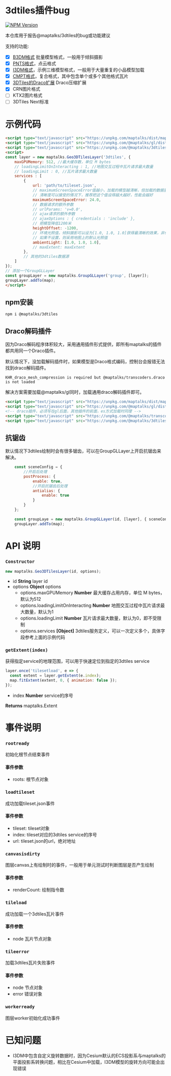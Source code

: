 # 3dtiles插件bug
[![NPM Version](https://img.shields.io/npm/v/@maptalks/3dtiles.svg)](https://github.com/fuzhenn/3dtiles-issues)

本仓库用于报告@maptalks/3dtiles的bug或功能建议

支持的功能:
- [X] [B3DM格式](https://github.com/CesiumGS/3d-tiles/tree/main/specification/TileFormats/Batched3DModel) 批量模型格式，一般用于倾斜摄影
- [X] [PNTS格式](https://github.com/CesiumGS/3d-tiles/tree/main/specification/TileFormats/PointCloud)，点云格式
- [X] [I3DM格式](https://github.com/CesiumGS/3d-tiles/tree/main/specification/TileFormats/Instanced3DModel)，示例三维模型格式，一般用于大量重复的小品模型加载
- [X] [CMPT格式](https://github.com/CesiumGS/3d-tiles/tree/main/specification/TileFormats/Composite)，复合格式，其中包含单个或多个其他格式瓦片
- [X] [3DTiles的Draco扩展](https://github.com/KhronosGroup/glTF/blob/main/extensions/2.0/Khronos/KHR_draco_mesh_compression/README.md) Draco压缩扩展
- [X] CRN图片格式
- [ ] KTX2图片格式
- [ ] 3DTiles Next标准

# 示例代码
```html
<script type="text/javascript" src="https://unpkg.com/maptalks/dist/maptalks.min.js"></script>
<script type="text/javascript" src="https://unpkg.com/@maptalks/gl/dist/maptalksgl.js"></script>
<script type="text/javascript" src="https://unpkg.com/@maptalks/3dtiles/dist/maptalks.3dtiles.js"></script>
<script>
const layer = new maptalks.Geo3DTilesLayer('3dtiles', {        
    maxGPUMemory: 512, //最大缓存数，单位 M bytes
    // loadingLimitOnInteracting : 1, //地图交互过程中瓦片请求最大数量
    // loadingLimit : 0, //瓦片请求最大数量
    services : [
        {
            url: 'path/to/tileset.json',
            // maximumScreenSpaceError值越小，加载的模型越清晰，但加载的数据量会变大
            // 清晰度可以接受的情况下，推荐把这个值设得越大越好，性能会越好
            maximumScreenSpaceError: 24.0,
            // 数据请求的额外参数
            // urlParams: 'v=0.0',
            // ajax请求的额外参数
            // ajaxOptions : { credentials : 'include' },
            // 把模型降低1200米
            heightOffset: -1200,
            // 环境光照值，倾斜摄影可以设为[1.0, 1.0, 1.0]获得最清晰的效果，非倾斜摄影可以适当降低，例如设为 [0.2, 0.2, 0.2]
            // 如果不设置，则采用地图上的默认光照值
            ambientLight: [1.0, 1.0, 1.0],
            // maxExtent: maxExtent
        },
        // 其他的3dtiles数据源
    ]
});
// 添加一个GroupGLLayer
const groupLayer = new maptalks.GroupGLLayer('group', [layer]);
groupLayer.addTo(map);
</script>
```
## npm安装
```
npm i @maptalks/3dtiles
```
## Draco解码插件
因为Draco解码程序体积较大，采用通用插件形式提供，即所有maptalks的插件都共用同一个Draco插件。

默认情况下，没加载解码插件时，如果模型是Draco格式编码，控制台会报错无法找到draco解码插件。
```
KHR_draco_mesh_compression is required but @maptalks/transcoders.draco is not loaded
```
解决方案需要加载@maptalks/gl同时，加载通用draco解码插件即可。
```html
<script type="text/javascript" src="https://unpkg.com/maptalks/dist/maptalks.min.js"></script>
<script type="text/javascript" src="https://unpkg.com/@maptalks/gl/dist/maptalksgl.js"></script>
<!-- draco插件，必须写在gl后面，其他插件的前面，es方式加载时同理 -->
<script type="text/javascript" src="https://unpkg.com/@maptalks/transcoders.draco/dist/transcoders.draco.js"></script>
<script type="text/javascript" src="https://unpkg.com/@maptalks/3dtiles/dist/maptalks.3dtiles.js"></script>
```
## 抗锯齿
默认情况下3dtiles绘制时会有很多锯齿，可以在GroupGLLayer上开启抗锯齿来解决。
```js
    const sceneConfig = {
        //开启后处理
        postProcess: {
            enable: true,
            //开启抗锯齿后处理
            antialias: {
                enable: true
            }
        }
    };
    
    const groupLaye = new maptalks.GroupGLLayer(id, [layer], { sceneConfig });
    groupLayer.addTo(map);
```
# API 说明
### `Constructor`
```javascript
new maptalks.Geo3DTilesLayer(id, options);
```
* id **String** layer id
* options **Object** options
  * options.maxGPUMemory **Number** 最大缓存占用内存，单位 M bytes，默认为512
  * options.loadingLimitOnInteracting **Number** 地图交互过程中瓦片请求最大数量，默认为1
  * options.loadingLimit  **Number** 瓦片请求最大数量，默认为0，即不受限制
  * options.services **[Object]** 3dtiles服务定义，可以一次定义多个，具体字段参考上面的示例代码

### `getExtent(index)`
获得指定service的地理范围，可以用于快速定位到指定的3dtiles service
```js
layer.once('tilesetload', e => {
  const extent = layer.getExtent(e.index);
  map.fitExtent(extent, 0, { animation: false });
});
```
* index **Number** service的序号

**Returns** maptalks.Extent

# 事件说明
### `rootready`
初始化根节点结束事件
#### 事件参数
* roots: 根节点对象

### `loadtileset`
成功加载tileset.json事件
#### 事件参数
* tileset: tileset对象
* index: tileset对应的3dtiles service的序号
* url: tileset.json的url，绝对地址

### `canvasisdirty`
图层canvas上有绘制时的事件，一般用于单元测试时判断图层是否产生绘制
#### 事件参数
* renderCount: 绘制指令数

### `tileload`
成功加载一个3dtiles瓦片事件
#### 事件参数
* node 瓦片节点对象

### `tileerror`
加载3dtiles瓦片失败事件
#### 事件参数
* node 节点对象
* error 错误对象

### `workerready`
图层worker初始化成功事件

# 已知问题
* I3DM中包含自定义旋转数据时，因为Cesium默认的ECS投影系与maptalks的平面投影系转换问题，相比在Cesium中加载，I3DM模型的旋转方向可能会出现错误

